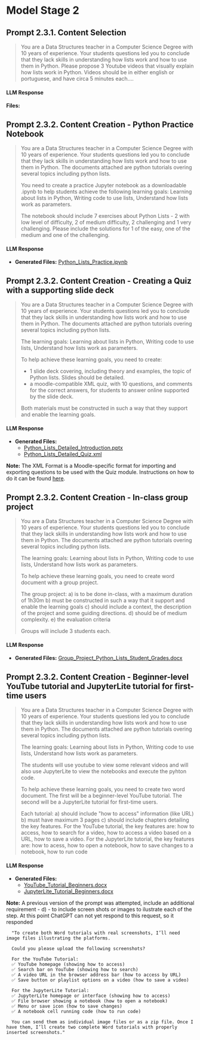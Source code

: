 # Model Stage 2
## Prompt 2.3.1. Content Selection
  
  > You are a Data Structures teacher in a Computer Science Degree with 10 years of experience. Your students questions led you to conclude that they lack skills in understanding how lists work and how to use them in Python.
> Please propose 3 Youtube videos that visually explain how lists work in Python.
> Videos should be in either english or portuguese, and have circa 5 minutes each....

#### LLM Response      



**Files:** 

## Prompt 2.3.2. Content Creation - Python Practice Notebook
> You are a Data Structures teacher in a Computer Science Degree with 10 years of experience. Your students questions led you to conclude that they lack skills in understanding how lists work and how to use them in Python. The documents attached are python tutorials overing several topics including python lists.
> 
> You need to create a practice Jupyter notebook as a downloadable .ipynb to help students achieve the following learning goals: Learning about lists in Python, Writing code to use lists, Understand how lists work as parameters.
> 
> The notebook should include 7 exercises about Python Lists - 2 with low level of difficulty, 2 of medium difficulty, 2 challenging and 1 very challenging. Please include the solutions for 1 of the easy, one of the medium and one of the challenging.  

#### LLM Response
- **Generated Files:** [Python_Lists_Practice.ipynb](https://github.com/Margarida-Afonso/Paper-LLM-Eng-Edu-Use-Case/blob/main/Use-Case-Instantiation/Generated-Files/Python_Lists_Practice.ipynb)

## Prompt 2.3.2. Content Creation - Creating a Quiz with a supporting slide deck
> You are a Data Structures teacher in a Computer Science Degree with 10 years of experience. Your students questions led you to conclude that they lack skills in understanding how lists work and how to use them in Python. The documents attached are python tutorials overing several topics including python lists.
>
> The learning goals: Learning about lists in Python, Writing code to use lists, Understand how lists work as parameters.
>
> To help achieve these learning goals, you need to create:
> - 1 slide deck covering, including theory and examples, the topic of Python lists. Slides should be detailed.
> - a moodle-compatible XML quiz, with 10 questions, and comments for the correct answers, for students to answer online supported by the slide deck.
> 
> Both materials must be constructed in such a way that they support and enable the learning goals.

#### LLM Response
- **Generated Files:** 
  - [Python_Lists_Detailed_Introduction.pptx](https://github.com/Margarida-Afonso/Paper-LLM-Eng-Edu-Use-Case/blob/main/Use-Case-Instantiation/Generated-Files/Python_Lists_Detailed_Introduction.pptx)
  - [Python_Lists_Detailed_Quiz.xml](https://github.com/Margarida-Afonso/Paper-LLM-Eng-Edu-Use-Case/blob/main/Use-Case-Instantiation/Generated-Files/Python_Lists_Detailed_Quiz.xml)

**Note:** The XML Format is a Moodle-specific format for importing and exporting questions to be used with the Quiz module. Instructions on how to do it can be found [here](https://docs.moodle.org/500/en/Moodle_XML_format).

## Prompt 2.3.2. Content Creation - In-class group project

> You are a Data Structures teacher in a Computer Science Degree with 10 years of experience. Your students questions led you to conclude that they lack skills in understanding how lists work and how to use them in Python. The documents attached are python tutorials overing several topics including python lists.
>
> The learning goals: Learning about lists in Python, Writing code to use lists, Understand how lists work as parameters.
>
> To help achieve these learning goals, you need to create word document with a group project.
>
> The group project:
> a) is to be done in-class, with a maximum duration of 1h30m
> b) must be constructed in such a way that it support and enable the learning goals
> c) should include a context, the description of the project and some guiding directions.
> d) should be of medium complexity.
> e) the evaluation criteria
>
> Groups will include 3 students each.

#### LLM Response
- **Generated Files:** [Group_Project_Python_Lists_Student_Grades.docx](https://github.com/Margarida-Afonso/Paper-LLM-Eng-Edu-Use-Case/blob/main/Use-Case-Instantiation/Generated-Files/Group_Project_Python_Lists_Student_Grades.docx)

## Prompt 2.3.2. Content Creation - Beginner-level YouTube tutorial and JupyterLite tutorial for first-time users
> You are a Data Structures teacher in a Computer Science Degree with 10 years of experience. Your students questions led you to conclude that they lack skills in understanding how lists work and how to use them in Python. The documents attached are python tutorials overing several topics including python lists.
>
> The learning goals: Learning about lists in Python, Writing code to use lists, Understand how lists work as parameters.
>
> The students will use youtube to view some relevant videos and will also use JupyterLite to view the notebooks and execute the pyhton code.
>
> To help achieve these learning goals, you need to create two word document.
> The first will be a beginner-level YouTube tutorial.
> The second will be a JupyterLite tutorial for first-time users.
>
> Each tutorial:
> a) should include "how to access" information (like URL)
> b) must have maximum 3 pages
> c) should include chapters detailing the key features. For the YouTube tutorial, the key features are: how to access, how to search for a video, how to access a video based on a URL, how to save a video. For the JupyterLite tutorial, the key features are: how to acess, how to open a notebook, how to save changes to a notebook, how to run code
> 

#### LLM Response
- **Generated Files:**
  - [YouTube_Tutorial_Beginners.docx](https://github.com/Margarida-Afonso/Paper-LLM-Eng-Edu-Use-Case/blob/main/Use-Case-Instantiation/Generated-Files/YouTube_Tutorial_Beginners.docx)
  - [JupyterLite_Tutorial_Beginners.docx](https://github.com/Margarida-Afonso/Paper-LLM-Eng-Edu-Use-Case/blob/main/Use-Case-Instantiation/Generated-Files/JupyterLite_Tutorial_Beginners.docx)
 
**Note:** A previous version of the prompt was attempted, include an additional requirement - d) - to include screen shots or images to ilustrate each of the step. At this point ChatGPT can not yet respond to this request, so it responded 

      "To create both Word tutorials with real screenshots, I’ll need image files illustrating the platforms.
      
      Could you please upload the following screenshots?
      
      For the YouTube Tutorial:
      ✅ YouTube homepage (showing how to access)
      ✅ Search bar on YouTube (showing how to search)
      ✅ A video URL in the browser address bar (how to access by URL)
      ✅ Save button or playlist options on a video (how to save a video)
      
      For the JupyterLite Tutorial:
      ✅ JupyterLite homepage or interface (showing how to access)
      ✅ File browser showing a notebook (how to open a notebook)
      ✅ Menu or save icon (how to save changes)
      ✅ A notebook cell running code (how to run code)
      
      You can send them as individual image files or as a zip file. Once I have them, I’ll create two complete Word tutorials with properly inserted screenshots."
